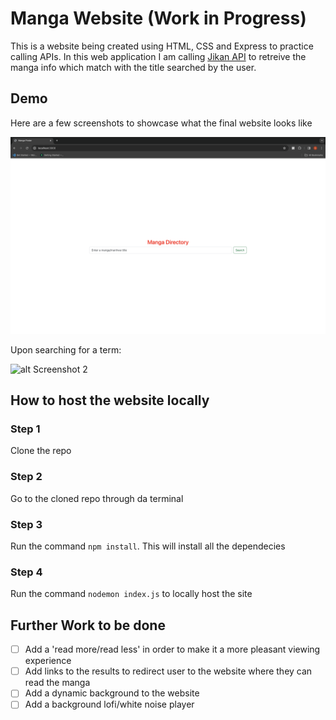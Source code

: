 # Manga Website (Work in Progress)

This is a website being created using HTML, CSS and Express to practice calling APIs. In this web application I am calling [Jikan API](https://jikan.moe) to retreive the manga info which match with the title searched by the user. 

## Demo

Here are a few screenshots to showcase what the final website looks like  

![alt Screenshot 1](https://github.com/shariqmalik10/Manga-Website/blob/main/public/images/Screenshot%201.png)  

Upon searching for a term:

![alt Screenshot 2](https://github.com/shariqmalik10/Manga-Website/blob/main/public/images/Screenshot%202.png)

## How to host the website locally 

### Step 1
Clone the repo  

### Step 2
Go to the cloned repo through da terminal

### Step 3
Run the command ```npm install```. This will install all the dependecies

### Step 4
Run the command ```nodemon index.js``` to locally host the site

## Further Work to be done 
 - [ ] Add a 'read more/read less' in order to make it a more pleasant viewing experience
 - [ ] Add links to the results to redirect user to the website where they can read the manga
 - [ ] Add a dynamic background to the website
 - [ ] Add a background lofi/white noise player   
